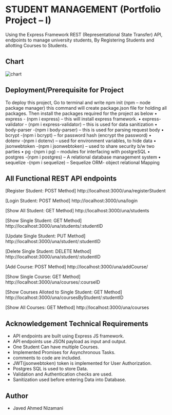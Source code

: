 
# STUDENT MANAGEMENT (Portfolio Project – I)

Using the Express Framework REST (Representational State Transfer) API, endpoints to manage university students, By Registering Students and allotting Courses to Students.
## Chart

![chart](https://github.com/JavedNizamani/Student_Management/assets/139638213/d48ecbd6-d18a-47fe-a501-9a9d4b64b64a)




## Deployment/Prerequisite for Project

To deploy this project, Go to terminal and write npm init (npm – node package manager) this command will create package.json file for holding all packages. Then install the packages required for the project as below
•	express 		- (npm i express) – this will install express framework.
•	express-validator	- (npm i express-validator) – this is used for data sanitization
•	body-parser 		-(npm i body-parser) – this is used for parsing request body
•	bcrypt			-(npm i bcrypt) – for password hash (encrypt the password)
•	dotenv		-(npm i dotenv) – used for environment variables, to hide data
•	jsonwebtoken	-(npm i jsonwebtoken) – used to share security b/w two parties
•	pg 			-(npm i pg) – modules for interfacing with postgreSQL
•	postgres 		-(npm i postgres) – A relational database management system
•	sequelize		-(npm i sequelize) – Sequelize ORM- object relational Mapping



## All Functional REST API endpoints

[Register Student: POST Method]
http://localhost:3000/una/registerStudent

[Login Student: POST Method]
http://localhost:3000/una/login

[Show All Student: GET Method]
http://localhost:3000/una/students

[Show Single Student: GET Method]
http://localhost:3000/una/students/:studentID

[Update Single Student: PUT Method]
http://localhost:3000/una/student/:studentID

[Delete Single Student: DELETE Method]
http://localhost:3000/una/student/:studentID

[Add Course: POST Method]
http://localhost:3000/una/addCourse/

[Show Single Course: GET Method]
http://localhost:3000/una/courses/:courseID

[Show Courses Alloted to Single Student: GET Method]
http://localhost:3000/una/coursesByStudent/:studentID

[Show All Courses: GET Method]
http://localhost:3000/una/courses


## Acknowledgement Technical Requirements

- API endpoints are built using Express JS framework.
- API endpoints use JSON payload as input and output.
- One Student Can have multiple Courses.
- Implemented Promises for Asynchronous Tasks.
- comments to code are included.
- JWT(jsonwebtoken) token is implemented for User Authorization.
- Postgres SQL is used to store Data.
- Validation and Authentication checks are used.
- Sanitization used before entering Data into Database.

## Author
- Javed Ahmed Nizamani

